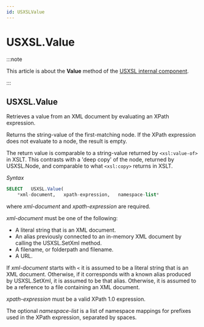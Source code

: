 ```yaml
---
id: USXSLValue
---
```


# USXSL.Value

:::note

This article is about the **Value** method of the [USXSL internal component](/Extensions/USXSL_internal_component).

:::

## **USXSL.Value**

Retrieves a value from an XML document by evaluating an XPath expression.

Returns the string-value of the first-matching node. If the XPath expression does not evaluate to a node, the result is empty.

The return value is comparable to a string-value returned by `<xsl:value-of>` in XSLT. This contrasts with a 'deep copy' of the node, returned by USXSL.Node, and comparable to what `<xsl:copy>` returns in XSLT.

*Syntax*

```sql
SELECT   USXSL.Value(
    *xml-document,   xpath-expression,   namespace-list*
```

where *xml-document* and *xpath-expression* are required.

*xml-document* must be one of the following:

- A literal string that is an XML document.
- An alias previously connected to an in-memory XML document by calling the USXSL.SetXml method.
- A filename, or folderpath and filename.
- A URL.

If *xml-document* starts with `<` it is assumed to be a literal string that is an XML document. Otherwise, if it corresponds with a known alias produced by USXSL.SetXml, it is assumed to be that alias. Otherwise, it is assumed to be a reference to a file containing an XML document.

*xpath-expression* must be a valid XPath 1.0 expression.

The optional *namespace-list* is a list of namespace mappings for prefixes used in the XPath expression, separated by spaces.

